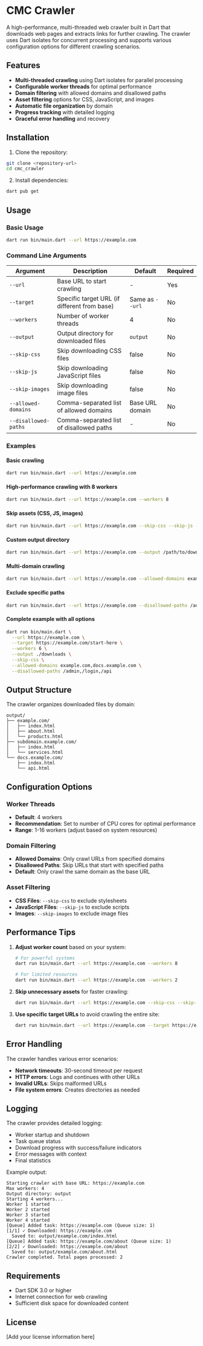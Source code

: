 # CMC Crawler

A high-performance, multi-threaded web crawler built in Dart that downloads web pages and extracts links for further crawling. The crawler uses Dart isolates for concurrent processing and supports various configuration options for different crawling scenarios.

## Features

- **Multi-threaded crawling** using Dart isolates for parallel processing
- **Configurable worker threads** for optimal performance
- **Domain filtering** with allowed domains and disallowed paths
- **Asset filtering** options for CSS, JavaScript, and images
- **Automatic file organization** by domain
- **Progress tracking** with detailed logging
- **Graceful error handling** and recovery

## Installation

1. Clone the repository:
```bash
git clone <repository-url>
cd cmc_crawler
```

2. Install dependencies:
```bash
dart pub get
```

## Usage

### Basic Usage

```bash
dart run bin/main.dart --url https://example.com
```

### Command Line Arguments

| Argument | Description | Default | Required |
|----------|-------------|---------|----------|
| `--url` | Base URL to start crawling | - | Yes |
| `--target` | Specific target URL (if different from base) | Same as `--url` | No |
| `--workers` | Number of worker threads | 4 | No |
| `--output` | Output directory for downloaded files | `output` | No |
| `--skip-css` | Skip downloading CSS files | false | No |
| `--skip-js` | Skip downloading JavaScript files | false | No |
| `--skip-images` | Skip downloading image files | false | No |
| `--allowed-domains` | Comma-separated list of allowed domains | Base URL domain | No |
| `--disallowed-paths` | Comma-separated list of disallowed paths | - | No |

### Examples

#### Basic crawling
```bash
dart run bin/main.dart --url https://example.com
```

#### High-performance crawling with 8 workers
```bash
dart run bin/main.dart --url https://example.com --workers 8
```

#### Skip assets (CSS, JS, images)
```bash
dart run bin/main.dart --url https://example.com --skip-css --skip-js --skip-images
```

#### Custom output directory
```bash
dart run bin/main.dart --url https://example.com --output /path/to/downloads
```

#### Multi-domain crawling
```bash
dart run bin/main.dart --url https://example.com --allowed-domains example.com,subdomain.example.com,partner.com
```

#### Exclude specific paths
```bash
dart run bin/main.dart --url https://example.com --disallowed-paths /admin,/private,/api
```

#### Complete example with all options
```bash
dart run bin/main.dart \
  --url https://example.com \
  --target https://example.com/start-here \
  --workers 6 \
  --output ./downloads \
  --skip-css \
  --allowed-domains example.com,docs.example.com \
  --disallowed-paths /admin,/login,/api
```

## Output Structure

The crawler organizes downloaded files by domain:

```
output/
├── example.com/
│   ├── index.html
│   ├── about.html
│   └── products.html
├── subdomain.example.com/
│   ├── index.html
│   └── services.html
└── docs.example.com/
    ├── index.html
    └── api.html
```

## Configuration Options

### Worker Threads
- **Default**: 4 workers
- **Recommendation**: Set to number of CPU cores for optimal performance
- **Range**: 1-16 workers (adjust based on system resources)

### Domain Filtering
- **Allowed Domains**: Only crawl URLs from specified domains
- **Disallowed Paths**: Skip URLs that start with specified paths
- **Default**: Only crawl the same domain as the base URL

### Asset Filtering
- **CSS Files**: `--skip-css` to exclude stylesheets
- **JavaScript Files**: `--skip-js` to exclude scripts
- **Images**: `--skip-images` to exclude image files

## Performance Tips

1. **Adjust worker count** based on your system:
   ```bash
   # For powerful systems
   dart run bin/main.dart --url https://example.com --workers 8
   
   # For limited resources
   dart run bin/main.dart --url https://example.com --workers 2
   ```

2. **Skip unnecessary assets** for faster crawling:
   ```bash
   dart run bin/main.dart --url https://example.com --skip-css --skip-js --skip-images
   ```

3. **Use specific target URLs** to avoid crawling the entire site:
   ```bash
   dart run bin/main.dart --url https://example.com --target https://example.com/documentation
   ```

## Error Handling

The crawler handles various error scenarios:
- **Network timeouts**: 30-second timeout per request
- **HTTP errors**: Logs and continues with other URLs
- **Invalid URLs**: Skips malformed URLs
- **File system errors**: Creates directories as needed

## Logging

The crawler provides detailed logging:
- Worker startup and shutdown
- Task queue status
- Download progress with success/failure indicators
- Error messages with context
- Final statistics

Example output:
```
Starting crawler with base URL: https://example.com
Max workers: 4
Output directory: output
Starting 4 workers...
Worker 1 started
Worker 2 started
Worker 3 started
Worker 4 started
[Queue] Added task: https://example.com (Queue size: 1)
[1/1] ✓ Downloaded: https://example.com
  Saved to: output/example.com/index.html
[Queue] Added task: https://example.com/about (Queue size: 1)
[2/2] ✓ Downloaded: https://example.com/about
  Saved to: output/example.com/about.html
Crawler completed. Total pages processed: 2
```

## Requirements

- Dart SDK 3.0 or higher
- Internet connection for web crawling
- Sufficient disk space for downloaded content

## License

[Add your license information here]